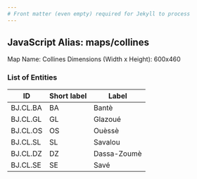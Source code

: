 ```yaml
---
# Front matter (even empty) required for Jekyll to process
---
```


## JavaScript Alias: maps/collines

Map Name: Collines
Dimensions (Width x Height): 600x460

### List of Entities

ID | Short label | Label
---|---|---|
BJ.CL.BA|BA|Bantè
BJ.CL.GL|GL|Glazoué
BJ.CL.OS|OS|Ouèssè
BJ.CL.SL|SL|Savalou
BJ.CL.DZ|DZ|Dassa-Zoumè
BJ.CL.SE|SE|Savé

